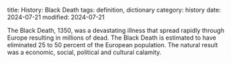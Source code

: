 title: History: Black Death
tags: definition, dictionary
category: history
date: 2024-07-21
modified: 2024-07-21


The Black Death, 1350,
 was a devastating
 illness that spread rapidly through Europe resulting in millions of
 dead. The Black Death is estimated to have eliminated 25 to 50
 percent of the European population. The natural result was a
 economic, social, political and cultural calamity.



